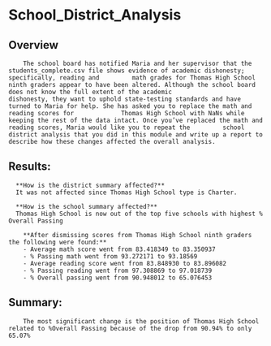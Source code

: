 # School_District_Analysis

   ## Overview
        The school board has notified Maria and her supervisor that the students_complete.csv file shows evidence of academic dishonesty; specifically, reading and         math grades for Thomas High School ninth graders appear to have been altered. Although the school board does not know the full extent of the academic               dishonesty, they want to uphold state-testing standards and have turned to Maria for help. She has asked you to replace the math and reading scores for             Thomas High School with NaNs while keeping the rest of the data intact. Once you’ve replaced the math and reading scores, Maria would like you to repeat the         school district analysis that you did in this module and write up a report to describe how these changes affected the overall analysis.

   ## Results:
      **How is the district summary affected?**
      It was not affected since Thomas High School type is Charter.
      
      **How is the school summary affected?**
      Thomas High School is now out of the top five schools with highest % Overall Passing
      
        **After dismissing scores from Thomas High School ninth graders the following were found:**
        - Average math score went from 83.418349 to 83.350937
        - % Passing math went from 93.272171 to 93.18569
        - Average reading score went from 83.848930 to 83.896082
        - % Passing reading went from 97.308869 to 97.018739
        - % Overall passing went from 90.948012 to 65.076453

   ## Summary:
        The most significant change is the position of Thomas High School related to %Overall Passing because of the drop from 90.94% to only 65.07%
        
        
